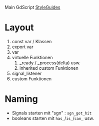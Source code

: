 Main GdScript [StyleGuides](https://docs.godotengine.org/en/3.1/getting_started/scripting/gdscript/gdscript_styleguide.html#naming-conventions)

# Layout
1. const var / Klassen
2. export var
3. var
4. virtuelle Funktionen
    1. _ready / _process(delta) usw.
    2. inherited custom Funktionen
5. signal_listener
6. custom Funktionen 

# Naming
* Signals starten mit "sgn" : `sgn_got_hit`
* booleans starten mit `has_`/`is_`/`can_` usw.
